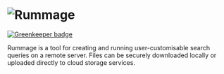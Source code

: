 # ![Rummage](https://robhowell.github.io/rummage/assets/rummage-logo-grey-on-white.svg "Rummage")

[![Greenkeeper badge](https://badges.greenkeeper.io/robhowell/rummage.svg)](https://greenkeeper.io/)

Rummage is a tool for creating and running user-customisable search queries on a remote server. Files can be securely downloaded locally or uploaded directly to cloud storage services.
